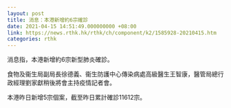```yaml
---
layout: post
title: 消息：本港新增約6宗確診
date: 2021-04-15 14:51:49.000000000 +08:00
link: https://news.rthk.hk/rthk/ch/component/k2/1585928-20210415.htm
categories: rthk
---
```


消息指，本港新增約6宗新型肺炎確診。

食物及衞生局副局長徐德義、衞生防護中心傳染病處高級醫生王智康，醫管局總行政經理劉家獻稍後將會主持疫情記者會。

本港昨日新增5宗個案，截至昨日累計確診11612宗。

